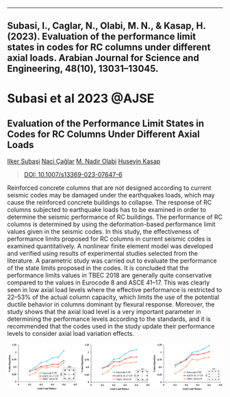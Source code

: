 
---
Subasi, I., Caglar, N., Olabi, M. N., & Kasap, H. (2023). Evaluation of the performance limit states in codes for RC columns under different axial loads. Arabian Journal for Science and Engineering, 48(10), 13031–13045.
---

Subasi et al 2023 @AJSE
===

Evaluation of the Performance Limit States in Codes for RC Columns Under Different Axial Loads
---

[Ilker Subaşi](https://scholar.google.com/citations?user=Dw_inioAAAAJ&hl=en)
[Naci Çağlar](https://scholar.google.com/citations?user=FteD3gkAAAAJ&hl=en)
[M. Nadir Olabi](https://scholar.google.com/citations?user=w6WuU8sAAAAJ&hl=en&oi=ao)
[Huseyin Kasap](https://scholar.google.com/citations?user=RwLMUToAAAAJ&hl=en&oi=ao)

> [DOI: 10.1007/s13369-023-07647-6](https://doi.org/10.1007/s13369-023-07647-6)

Reinforced concrete columns that are not designed according to current seismic codes may be damaged under the earthquakes loads, which may cause the reinforced concrete buildings to collapse. The response of RC columns subjected to earthquake loads has to be examined in order to determine the seismic performance of RC buildings. The performance of RC columns is determined by using the deformation-based performance limit values given in the seismic codes. In this study, the effectiveness of performance limits proposed for RC columns in current seismic codes is examined quantitatively. A nonlinear finite element model was developed and verified using results of experimental studies selected from the literature. A parametric study was carried out to evaluate the performance of the state limits proposed in the codes. It is concluded that the performance limits values in TBEC 2018 are generally quite conservative compared to the values in Eurocode 8 and ASCE 41–17. This was clearly seen in low axial load levels where the effective performance is restricted to 22–53% of the actual column capacity, which limits the use of the potential ductile behavior in columns dominant by flexural response. Moreover, the study shows that the axial load level is a very important parameter in determining the performance levels according to the standards, and it is recommended that the codes used in the study update their performance levels to consider axial load variation effects.

![Fig. 13 Collapse prevention performance limit values according to axial load ratio](vx_images/188833004770991.png)
